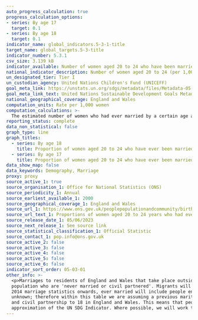 ```yaml
---
auto_progress_calculation: true
progress_calculation_options:
- series: By age 17
  target: 0.1
- series: By age 18
  target: 0.1
indicator_name: global_indicators.5-3-1-title
target_name: global_targets.5-3-title
indicator_number: 5.3.1
csv_size: 3.139 kB
indicator_available: Number of women aged 20 to 24 who have been married by age 17 or by age 18
national_indicator_description: Number of women aged 20 to 24 (per 1,000 women) who have ever been married by their 17th birthday and  by their 18th birthday.
un_designated_tier: Tier I
un_custodian_agency: United Nations Children's Fund (UNICEFF)
goal_meta_link: https://unstats.un.org/sdgs/metadata/files/Metadata-05-03-01.pdf
goal_meta_link_text: United Nations Sustainable Development Goals Metadata (PDF 207 KB)
national_geographical_coverage: England and Wales
computation_units: Rate per 1,000 women
computation_calculations: >-
  The estimated number of women who had ever married by a certain age are based on women born in given years. For example, for every 1,000 women born between 1976 and 1980, 1.4 will have married by their 17th birthday and 4.9 for every 1,000 will have married by their 18th birthday.
reporting_status: complete
data_non_statistical: false
graph_type: line
graph_titles:
  - series: By age 18
    title: Proportion of women aged 20 to 24 who have ever been married by age 18
  - series: By age 17
    title: Proportion of women aged 20 to 24 who have ever been married by age 17
data_show_map: false
data_keywords: Demography, Marriage
proxy: proxy
source_active_1: true
source_organisation_1: Office for National Statistics (ONS)
source_periodicity_1: Annual
source_earliest_available_1: 2000
source_geographical_coverage_1: England and Wales
source_url_1: https://www.ons.gov.uk/peoplepopulationandcommunity/birthsdeathsandmarriages/marriagecohabitationandcivilpartnerships/adhocs/1204proportionsofwomenaged20to24yearswhohadevermarriedbyage17andbyage181976to1980to1999to2003
source_url_text_1: Proportions of women aged 20 to 24 years who had ever married by age 17 and by age 18, 1976 to 1980, to 1999 to 2003
source_release_date_1: 05/06/2023
source_next_release_1: See source link
source_statistical_classification_1: Official Statistic 
source_contact_1: pop.info@ons.gov.uk
source_active_2: false
source_active_3: false
source_active_4: false
source_active_5: false
source_active_6: false
indicator_sort_order: 05-03-01
other_info: >-
  <p>Marriages to residents of England and Wales that take place outside of England and Wales are not included. Marriages that take place in England and Wales to non-residents are included. </p> <p> Estimates are based on the population estimates by marital status, specifically the
  population who are 'never married or civil partnered'. Migrants will be included within these population estimates. Estimates try to indicate behaviour by exact age 18 and by exact age 17 and do not take into account; death, divorce or migration which could occur by age 24. </p> <p>For
  2014 marriage statistics onwards, ever married will include people entering into a marriage with either an opposite sex or a same sex partner. Same sex couples converting their civil partnership into a marriage will be included with ever married because previous marital status is
  unknown; therefore within this table we are assuming a previous marital status (before civil partnership) of never married or civil partnered.  </p> <p> From 27 February 2023, the Marriage and Civil Partnership (Minimum Age) Act 2022 came into effect. This act raised the age of marriage
  and civil partnership to 18 in England and Wales. This means that people aged 16 to 17 years are no longer able to marry or enter a civil partnership under any circumstances, including with parental or judicial consent from this date. </p>  This indicator is being used as an
  approximation of the UN SDG Indicator. Where possible, we will work to identify or develop UK data to meet the global indicator specification. This indicator has been identified in collaboration with topic experts.
---
```

